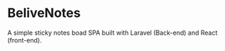 # BeliveNotes
<p>A simple sticky notes boad SPA built with Laravel (Back-end) and React (front-end).</p>